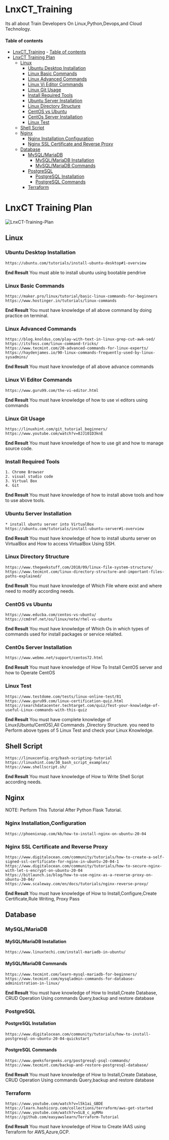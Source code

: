 # LnxCT_Training
Its all about Train Developers On Linux,Python,Devops,and Cloud Technology.


#### Table of contents

- [LnxCT_Training](#lnxct_training)
      - [Table of contents](#table-of-contents)
- [LnxCT Training Plan](#lnxct-training-plan)
  - [Linux](#linux)
    - [Ubuntu Desktop Installation](#ubuntu-desktop-installation)
    - [Linux Basic Commands](#linux-basic-commands)
    - [Linux Advanced Commands](#linux-advanced-commands)
    - [Linux Vi Editor Commands](#linux-vi-editor-commands)
    - [Linux Git Usage](#linux-git-usage)
    - [Install Required Tools](#install-required-tools)
    - [Ubuntu Server Installation](#ubuntu-server-installation)
    - [Linux Directory Structure](#linux-directory-structure)
    - [CentOS vs Ubuntu](#centos-vs-ubuntu)
    - [CentOs Server Installation](#centos-server-installation)
    - [Linux Test](#linux-test)
  - [Shell Script](#shell-script)
  - [Nginx](#nginx)
    - [Nginx Installation,Configuration](#nginx-installationconfiguration)
    - [Nginx SSL Certificate and Reverse Proxy](#nginx-ssl-certificate-and-reverse-proxy)
  - [Database](#database)
    - [MySQL/MariaDB](#mysqlmariadb)
      - [MySQL/MariaDB Installation](#mysqlmariadb-installation)
      - [MySQL/MariaDB Commands](#mysqlmariadb-commands)
    - [PostgreSQL](#postgresql)
      - [PostgreSQL Installation](#postgresql-installation)
      - [PostgreSQL Commands](#postgresql-commands)
    - [Terraform](#terraform)



# LnxCT Training Plan
![LnxCT-Training-Plan](./doc_screenshots/LnxCT_Training.jpg)

## Linux
### Ubuntu Desktop Installation
```
https://ubuntu.com/tutorials/install-ubuntu-desktop#1-overview
```
**End Result**
You must able to install ubuntu using bootable pendrive

### Linux Basic Commands
```
https://maker.pro/linux/tutorial/basic-linux-commands-for-beginners
https://www.hostinger.in/tutorials/linux-commands
```
**End Result**
You must have knowledge of all above command by doing practice on terminal.

### Linux Advanced Commands
```
https://blog.knoldus.com/play-with-text-in-linux-grep-cut-awk-sed/
https://itsfoss.com/linux-command-tricks/
https://www.tecmint.com/20-advanced-commands-for-linux-experts/
https://haydenjames.io/90-linux-commands-frequently-used-by-linux-sysadmins/
```
**End Result**
You must have knowledge of all above advance commands

### Linux Vi Editor Commands
```
https://www.guru99.com/the-vi-editor.html
```
**End Result**
You must have knowledge of how to use vi editors using commands


### Linux Git Usage
```
https://linuxhint.com/git_tutorial_beginners/
https://www.youtube.com/watch?v=8JJ101D3knE
```
**End Result**
You must have knowledge of how to use git and how to manage source code.

### Install Required Tools
```
1. Chrome Browser
2. visual studio code
3. Virtual Box
4. Git
```
**End Result**
You must have knowledge of how to install above tools and how to use above tools.

### Ubuntu Server Installation
```
* install ubuntu server into VirtualBox
https://ubuntu.com/tutorials/install-ubuntu-server#1-overview
```
**End Result**
You must have knowledge of how to install ubuntu server on VirtualBox and How to access VirtualBox Using SSH.

### Linux Directory Structure
```
https://www.thegeekstuff.com/2010/09/linux-file-system-structure/
https://www.tecmint.com/linux-directory-structure-and-important-files-paths-explained/
```
**End Result**
You must have knowledge of Which File where exist and where need to modify according needs.

### CentOS vs Ubuntu
```
https://www.educba.com/centos-vs-ubuntu/
https://cmdref.net/os/linux/note/rhel-vs-ubuntu
```
**End Result**
You must have knowledge of Which Os in which types of commands used for install packages or service relalted.

### CentOs Server Installation
```
https://www.webmo.net/support/centos72.html
```
**End Result**
You must have knowledge of How To Install CentOS server and how to Operate CentOS

### Linux Test
```
https://www.testdome.com/tests/linux-online-test/81
https://www.guru99.com/linux-certification-quiz.html
https://searchdatacenter.techtarget.com/quiz/Test-your-knowledge-of-useful-Linux-commands-with-this-quiz
```
**End Result**
You must have complete knowledge of Linux(Ubuntu/CentOS),All Commands ,Directory Structure.
you need to  Perform above types of 5 Linux Test and check your Linux Knowledge.


## Shell Script
```
https://linuxconfig.org/bash-scripting-tutorial
https://linuxhint.com/30_bash_script_examples/
https://www.shellscript.sh/
```
**End Result**
You must have knowledge of How to Write Shell Script according needs.

## Nginx 
NOTE: Perform This Tutorial After Python Flask Tutorial.

### Nginx Installation,Configuration
```
https://phoenixnap.com/kb/how-to-install-nginx-on-ubuntu-20-04
```

### Nginx SSL Certificate and Reverse Proxy
```
https://www.digitalocean.com/community/tutorials/how-to-create-a-self-signed-ssl-certificate-for-nginx-in-ubuntu-20-04-1
https://www.digitalocean.com/community/tutorials/how-to-secure-nginx-with-let-s-encrypt-on-ubuntu-20-04
https://bitlaunch.io/blog/how-to-use-nginx-as-a-reverse-proxy-on-ubuntu-20-04/
https://www.scaleway.com/en/docs/tutorials/nginx-reverse-proxy/
```
**End Result**
You must have knowledge of How to Install,Configure,Create Certificate,Rule Writing, Proxy Pass


## Database
### MySQL/MariaDB
#### MySQL/MariaDB Installation
```
https://www.linuxtechi.com/install-mariadb-in-ubuntu/
```

#### MySQL/MariaDB Commands
```
https://www.tecmint.com/learn-mysql-mariadb-for-beginners/
https://www.tecmint.com/mysqladmin-commands-for-database-administration-in-linux/
```

**End Result**
You must have knowledge of How to Install,Create Database, CRUD Operation Using commands Query,backup and restore database

### PostgreSQL
#### PostgreSQL Installation

```
https://www.digitalocean.com/community/tutorials/how-to-install-postgresql-on-ubuntu-20-04-quickstart
```

#### PostgreSQL Commands
```
https://www.geeksforgeeks.org/postgresql-psql-commands/
https://www.tecmint.com/backup-and-restore-postgresql-database/
```

**End Result**
You must have knowledge of How to Install,Create Database, CRUD Operation Using commands Query,backup and restore database


### Terraform
```
https://www.youtube.com/watch?v=l5k1ai_GBDE
https://learn.hashicorp.com/collections/terraform/aws-get-started
https://www.youtube.com/watch?v=SLB_c_ayRMo
https://github.com/easyawslearn/Terraform-Tutorial
```
**End Result**
You must have knowledge of How to Create IAAS using Terraform for AWS,Azure,GCP.
